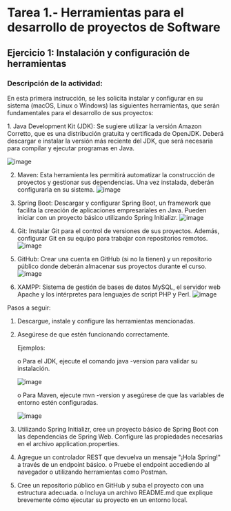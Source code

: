 <h1>Tarea 1.- Herramientas para el desarrollo de proyectos de Software</h1>
<h2>Ejercicio 1: Instalación y configuración de herramientas</h2>
<h3>Descripción de la actividad: </h3>
  <p>En esta primera instrucción, se les solicita instalar y configurar en su sistema (macOS, Linux o Windows) las siguientes herramientas, que serán fundamentales para el desarrollo de sus proyectos:</p>
  1.    Java Development Kit (JDK): Se sugiere utilizar la versión Amazon Corretto, que es una distribución gratuita y certificada de OpenJDK. Deberá descargar e instalar la versión más reciente del JDK, que será necesaria para compilar y ejecutar programas     en Java. 
  
  ![image](https://github.com/user-attachments/assets/b44fde85-8601-4954-8416-1192fd3df9ac)

  2.    Maven: Esta herramienta les permitirá automatizar la construcción de proyectos y gestionar sus dependencias. Una vez instalada, deberán configurarla en su sistema.
  ![image](https://github.com/user-attachments/assets/df53bddc-0977-4ac8-a6e2-eca601098083)
  3.    Spring Boot: Descargar y configurar Spring Boot, un framework que facilita la creación de aplicaciones empresariales en Java. Pueden iniciar con un proyecto básico utilizando Spring Initializr.
  ![image](https://github.com/user-attachments/assets/2371d5e4-a5e5-458a-9e38-4499a961d8b3)
  4.    Git: Instalar Git para el control de versiones de sus proyectos. Además, configurar Git en su equipo para trabajar con repositorios remotos.
    ![image](https://github.com/user-attachments/assets/0e410d29-e6cd-45d4-9008-5dfacb81e476)

  5.    GitHub: Crear una cuenta en GitHub (si no la tienen) y un repositorio público donde deberán almacenar sus proyectos durante el curso.
    ![image](https://github.com/user-attachments/assets/793fa867-7db4-4fb4-afdf-9dea35c8e90c)

  6.    XAMPP: Sistema de gestión de bases de datos MySQL, el servidor web Apache y los intérpretes para lenguajes de script PHP y Perl.
    ![image](https://github.com/user-attachments/assets/4cc0fe19-e155-4413-a955-821c3371e41b)


Pasos a seguir:
  1.    Descargue, instale y configure las herramientas mencionadas.
  2.    Asegúrese de que estén funcionando correctamente.
    <p>Ejemplos:</p>
      <p>o    Para el JDK, ejecute el comando java -version para validar su instalación.</p>
      ![image](https://github.com/user-attachments/assets/c1559613-7f05-4899-b1f8-53804712eba1)
       <p>o    Para Maven, ejecute mvn -version y asegúrese de que las variables de entorno estén configuradas.</p>
       ![image](https://github.com/user-attachments/assets/2cb42430-4dd3-4866-a653-4e9a481fdf1c)

  4.    Utilizando Spring Initializr, cree un proyecto básico de Spring Boot con las dependencias de Spring Web.
        Configure las propiedades necesarias en el archivo application.properties.
  5.    Agregue un controlador REST que devuelva un mensaje "¡Hola Spring!" a través de un endpoint básico.
    o    Pruebe el endpoint accediendo al navegador o utilizando herramientas como Postman.
  6.    Cree un repositorio público en GitHub y suba el proyecto con una estructura adecuada.
    o    Incluya un archivo README.md que explique brevemente cómo ejecutar su proyecto en un entorno local.


